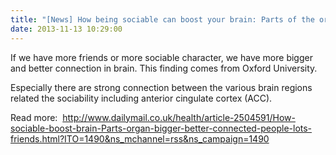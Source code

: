 ```yaml
---
title: "[News] How being sociable can boost your brain: Parts of the organ are bigger and better connected in people with lots of friends."
date: 2013-11-13 10:29:00
---
```


If we have more friends or more sociable character, we have more bigger and better connection in brain. This finding comes from Oxford University.

Especially there are strong connection between the various brain regions related the sociability including anterior cingulate cortex (ACC).

Read more: 
<http://www.dailymail.co.uk/health/article-2504591/How-sociable-boost-brain-Parts-organ-bigger-better-connected-people-lots-friends.html?ITO=1490&ns_mchannel=rss&ns_campaign=1490>

